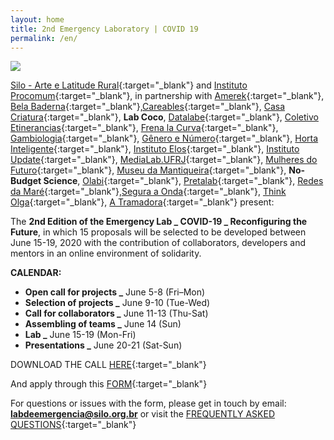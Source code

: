 ```yaml
---
layout: home
title: 2nd Emergency Laboratory | COVID 19
permalink: /en/
---
```


![](/2ed/media/images/covers/chamada_projetos_en.png)

[Silo - Arte e Latitude Rural](https://silo.org.br/){:target="_blank"} and [Instituto Procomum](https://www.procomum.org/){:target="_blank"}, in partnership with [Amerek](https://twitter.com/amerek_ufmg){:target="_blank"}, [Bela Baderna](http://belabaderna.com.br/){:target="_blank"},[Careables](https://www.careables.org/){:target="_blank"}, [Casa Criatura](https://www.instagram.com/casacriatura/){:target="_blank"}, **Lab Coco**, [Datalabe](https://datalabe.org/){:target="_blank"}, [Coletivo Etinerancias](https://www.instagram.com/etinerancias){:target="_blank"}, [Frena la Curva](https://frenalacurva.net/){:target="_blank"}, [Gambiologia](http://www.gambiologia.net/blog/){:target="_blank"}, [Gênero e Número](http://www.generonumero.media/){:target="_blank"},
[Horta Inteligente](https://hortainteligente.wixsite.com/hortainteligente){:target="_blank"}, [Instituto Elos](https://institutoelos.org/){:target="_blank"}, [Instituto Update](https://www.institutoupdate.org.br/){:target="_blank"}, [MediaLab.UFRJ](href="http://medialabufrj.net/"){:target="_blank"}, [Mulheres do Futuro](https://www.instagram.com/mulheresdofuturopa/){:target="_blank"}, [Museu da Mantiqueira](https://museudamantiqueira.com.br/){:target="_blank"}, **No-Budget Science**, [Olabi](https://www.olabi.org.br){:target="_blank"}, [Pretalab](https://www.pretalab.com/){:target="_blank"}, [Redes da Maré](http://www.redesdamare.org.br/){:target="_blank"},[Segura a Onda](https://seguraaonda.com.br/){:target="_blank"}, [Think Olga](https://www.thinkolga.com/){:target="_blank"}, [A Tramadora](https://www.tramadora.net/){:target="_blank"} present:

The **2nd Edition of the Emergency Lab _ COVID-19 _ Reconfiguring the Future**, in which 15 proposals will be selected to be developed between June 15-19, 2020 with the contribution of collaborators, developers and mentors in an online environment of solidarity.


**CALENDAR:**
  
* **Open call for projects _** June 5-8 (Fri–Mon)
* **Selection of projects _** June 9-10 (Tue-Wed)
* **Call for collaborators _** June 11-13 (Thu-Sat)
* **Assembling of teams _** June 14 (Sun)
* **Lab _** June 15-19 (Mon-Fri)
* **Presentations _** June 20-21 (Sat-Sun)


DOWNLOAD THE CALL [HERE](/2ed/media/docs/EN_PROJECTS_CALL_EMERGENCY_LAB.pdf){:target="_blank"}


And apply through this [FORM](https://forms.gle/Tuk6kLsRmqhQew8P7){:target="_blank"}
  
  
For questions or issues with the form, please get in touch by email: **labdeemergencia@silo.org.br** or visit the [FREQUENTLY ASKED QUESTIONS](/2ed/pt/dicas/perguntas-frequentes){:target="_blank"}
